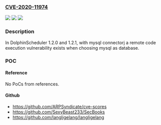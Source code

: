 ### [CVE-2020-11974](https://cve.mitre.org/cgi-bin/cvename.cgi?name=CVE-2020-11974)
![](https://img.shields.io/static/v1?label=Product&message=Apache%20DolphinScheduler(Incubating)&color=blue)
![](https://img.shields.io/static/v1?label=Version&message=Apache%20DolphinScheduler(Incubating)%201.2.0%20and%201.2.1%20&color=brightgreen)
![](https://img.shields.io/static/v1?label=Vulnerability&message=Remote%20Code%20execution%20vulnerability&color=brightgreen)

### Description

In DolphinScheduler 1.2.0 and 1.2.1, with mysql connectorj a remote code execution vulnerability exists when choosing mysql as database.

### POC

#### Reference
No PoCs from references.

#### Github
- https://github.com/ARPSyndicate/cve-scores
- https://github.com/SexyBeast233/SecBooks
- https://github.com/langligelang/langligelang

